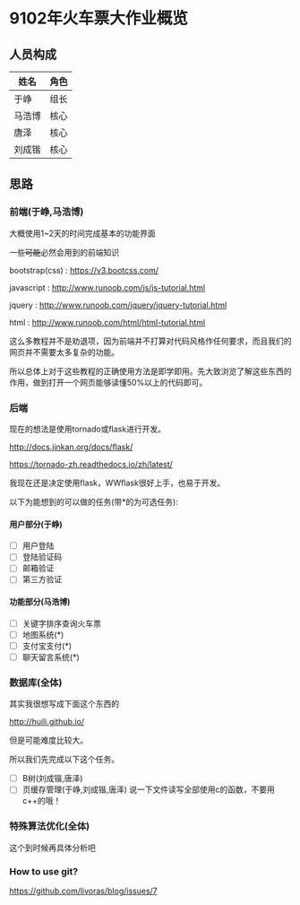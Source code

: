 # 9102年火车票大作业概览

## 人员构成

| 姓名   | 角色 |
| ------ | ---- |
| 于峥   | 组长 |
| 马浩博 | 核心 |
| 唐泽   | 核心 |
| 刘成锴 | 核心 |

## 思路

### 前端(于峥,马浩博)

大概使用1~2天的时间完成基本的功能界面

一些~~可能~~必然会用到的前端知识

bootstrap(css) : <https://v3.bootcss.com/>

javascript : <http://www.runoob.com/js/js-tutorial.html>

jquery : <http://www.runoob.com/jquery/jquery-tutorial.html>

html : <http://www.runoob.com/html/html-tutorial.html>

这么多教程并不是劝退项，因为前端并不打算对代码风格作任何要求，而且我们的网页并不需要太多复杂的功能。

所以总体上对于这些教程的正确使用方法是即学即用。先大致浏览了解这些东西的作用，做到打开一个网页能够读懂50%以上的代码即可。

### 后端

现在的想法是使用tornado或flask进行开发。

<http://docs.jinkan.org/docs/flask/>

<https://tornado-zh.readthedocs.io/zh/latest/>

我现在还是决定使用flask，WWflask很好上手，也易于开发。

以下为能想到的可以做的任务(带*的为可选任务):

#### 用户部分(于峥)

- [ ] 用户登陆
- [ ] 登陆验证码
- [ ] 邮箱验证
- [ ] 第三方验证
#### 功能部分(马浩博)
- [ ] 关键字排序查询火车票
- [ ] 地图系统(*)
- [ ] 支付宝支付(*)
- [ ] 聊天留言系统(*)

### 数据库(全体)

其实我很想写成下面这个东西的

<http://huili.github.io/>

但是可能难度比较大。

所以我们先完成以下这个任务。
- [ ] B树(刘成锴,唐泽)
- [ ] 页缓存管理(于峥,刘成锴,唐泽)
  说一下文件读写全部使用c的函数，不要用c++的哦！
### 特殊算法优化(全体)
这个到时候再具体分析吧
### How to use git?

<https://github.com/livoras/blog/issues/7>